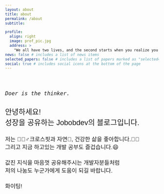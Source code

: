 ```yaml
---
layout: about
title: about
permalink: /about
subtitle:

profile:
  align: right
  image: prof_pic.jpg
  address: >
    "We all have two lives, and the second starts when you realize you only have one."
news: false # includes a list of news items
selected_papers: false # includes a list of papers marked as "selected={true}"
social: true # includes social icons at the bottom of the page
---
```


<p>
<br><br><br>
<span style="font-family: monospace; font-size: 1.1rem; font-style: italic">Doer is the thinker.</span>
<br><br></p>
<span style="font-family: 'Gothic A1', sans-serif; font-weight: 500; font-size: 1.5rem; margin-top: 40px;">안녕하세요!<br>성장을 공유하는 Jobobdev의 블로그입니다.</span>
<p style="font-family: 'Gothic A1', sans-serif; font-weight: 400; font-size: 1.15rem; margin-top: 25px;">저는 🏋🏻‍♂️크로스핏과 자연🌳, 건강한 삶을 좋아합니다.💆🏼<br>
그리고 지금 하고있는 개발 공부도 즐겁습니다.😄</p>

<p style="font-family: 'Gothic A1', sans-serif; font-weight: 400; font-size: 1.15rem; margin-top: 25px;">값진 지식을 마음껏 공유해주시는 개발자분들처럼<br>
저의 나눔도 누군가에게 도움이 되길 바랍니다.</p>
<p style="font-family: 'Gothic A1', sans-serif; font-weight: 400; font-size: 1.15rem; margin-top: 25px;">화이팅!</p>
